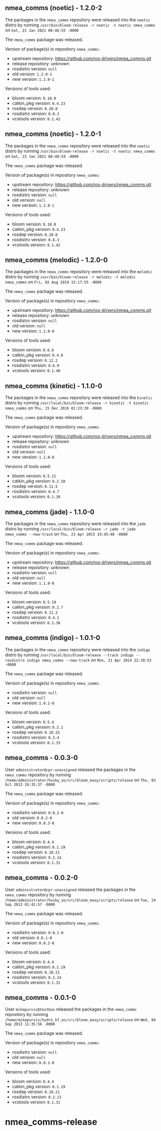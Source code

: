 ## nmea_comms (noetic) - 1.2.0-2

The packages in the `nmea_comms` repository were released into the `noetic` distro by running `/usr/bin/bloom-release -r noetic -t noetic nmea_comms` on `Sat, 23 Jan 2021 00:46:55 -0000`

The `nmea_comms` package was released.

Version of package(s) in repository `nmea_comms`:

- upstream repository: https://github.com/ros-drivers/nmea_comms.git
- release repository: unknown
- rosdistro version: `null`
- old version: `1.2.0-1`
- new version: `1.2.0-2`

Versions of tools used:

- bloom version: `0.10.0`
- catkin_pkg version: `0.4.23`
- rosdep version: `0.20.0`
- rosdistro version: `0.8.3`
- vcstools version: `0.1.42`


## nmea_comms (noetic) - 1.2.0-1

The packages in the `nmea_comms` repository were released into the `noetic` distro by running `/usr/bin/bloom-release -r noetic -t noetic nmea_comms` on `Sat, 23 Jan 2021 00:40:59 -0000`

The `nmea_comms` package was released.

Version of package(s) in repository `nmea_comms`:

- upstream repository: https://github.com/ros-drivers/nmea_comms.git
- release repository: unknown
- rosdistro version: `null`
- old version: `null`
- new version: `1.2.0-1`

Versions of tools used:

- bloom version: `0.10.0`
- catkin_pkg version: `0.4.23`
- rosdep version: `0.20.0`
- rosdistro version: `0.8.3`
- vcstools version: `0.1.42`


## nmea_comms (melodic) - 1.2.0-0

The packages in the `nmea_comms` repository were released into the `melodic` distro by running `/usr/bin/bloom-release -r melodic -t melodic nmea_comms` on `Fri, 02 Aug 2019 15:17:55 -0000`

The `nmea_comms` package was released.

Version of package(s) in repository `nmea_comms`:

- upstream repository: https://github.com/ros-drivers/nmea_comms.git
- release repository: unknown
- rosdistro version: `null`
- old version: `null`
- new version: `1.2.0-0`

Versions of tools used:

- bloom version: `0.6.6`
- catkin_pkg version: `0.4.8`
- rosdep version: `0.12.2`
- rosdistro version: `0.6.9`
- vcstools version: `0.1.40`


## nmea_comms (kinetic) - 1.1.0-0

The packages in the `nmea_comms` repository were released into the `kinetic` distro by running `/usr/local/bin/bloom-release -r kinetic -t kinetic nmea_comms` on `Thu, 15 Dec 2016 01:23:39 -0000`

The `nmea_comms` package was released.

Version of package(s) in repository `nmea_comms`:

- upstream repository: https://github.com/ros-drivers/nmea_comms.git
- release repository: unknown
- rosdistro version: `null`
- old version: `null`
- new version: `1.1.0-0`

Versions of tools used:

- bloom version: `0.5.21`
- catkin_pkg version: `0.2.10`
- rosdep version: `0.11.5`
- rosdistro version: `0.4.7`
- vcstools version: `0.1.38`


## nmea_comms (jade) - 1.1.0-0

The packages in the `nmea_comms` repository were released into the `jade` distro by running `/usr/local/bin/bloom-release -r jade -t jade nmea_comms --new-track` on `Thu, 23 Apr 2015 19:45:40 -0000`

The `nmea_comms` package was released.

Version of package(s) in repository `nmea_comms`:
- upstream repository: https://github.com/ros-drivers/nmea_comms.git
- release repository: unknown
- rosdistro version: `null`
- old version: `null`
- new version: `1.1.0-0`

Versions of tools used:
- bloom version: `0.5.19`
- catkin_pkg version: `0.2.7`
- rosdep version: `0.11.2`
- rosdistro version: `0.4.1`
- vcstools version: `0.1.36`


## nmea_comms (indigo) - 1.0.1-0

The packages in the `nmea_comms` repository were released into the `indigo` distro by running `/usr/local/bin/bloom-release --track indigo --rosdistro indigo nmea_comms --new-track` on `Mon, 21 Apr 2014 22:39:53 -0000`

The `nmea_comms` package was released.

Version of package(s) in repository `nmea_comms`:
- rosdistro version: `null`
- old version: `null`
- new version: `1.0.1-0`

Versions of tools used:
- bloom version: `0.5.4`
- catkin_pkg version: `0.2.1`
- rosdep version: `0.10.25`
- rosdistro version: `0.3.4`
- vcstools version: `0.1.33`


## nmea_comms - 0.0.3-0

User `administrator@cpr-unassigned` released the packages in the `nmea_comms` repository by running `/home/administrator/husky_ws/src/bloom_easy/scripts/release` on `Thu, 03 Oct 2013 19:35:37 -0000`

The `nmea_comms` package was released.

Version of package(s) in repository `nmea_comms`:
- rosdistro version: `0.0.2-0`
- old version: `0.0.2-0`
- new version: `0.0.3-0`

Versions of tools used:
- bloom version: `0.4.4`
- catkin_pkg version: `0.1.19`
- rosdep version: `0.10.21`
- rosdistro version: `0.2.14`
- vcstools version: `0.1.31`


## nmea_comms - 0.0.2-0

User `administrator@cpr-unassigned` released the packages in the `nmea_comms` repository by running `/home/administrator/husky_ws/src/bloom_easy/scripts/release` on `Tue, 24 Sep 2013 01:41:57 -0000`

The `nmea_comms` package was released.

Version of package(s) in repository `nmea_comms`:
- rosdistro version: `0.0.1-0`
- old version: `0.0.1-0`
- new version: `0.0.2-0`

Versions of tools used:
- bloom version: `0.4.4`
- catkin_pkg version: `0.1.19`
- rosdep version: `0.10.21`
- rosdistro version: `0.2.14`
- vcstools version: `0.1.31`


## nmea_comms - 0.0.1-0

User `mikepurvis@testbox` released the packages in the `nmea_comms` repository by running `/home/mikepurvis/hydro_kf_ws/src/bloom_easy/scripts/release` on `Wed, 04 Sep 2013 11:35:56 -0000`

The `nmea_comms` package was released.

Version of package(s) in repository `nmea_comms`:
- rosdistro version: `null`
- old version: `null`
- new version: `0.0.1-0`

Versions of tools used:
- bloom version: `0.4.4`
- catkin_pkg version: `0.1.19`
- rosdep version: `0.10.21`
- rosdistro version: `0.2.13`
- vcstools version: `0.1.31`


nmea_comms-release
==================
